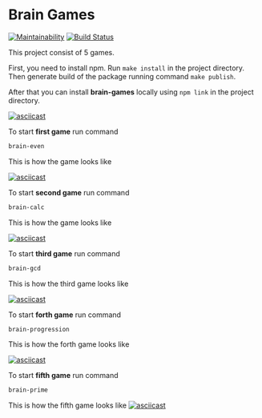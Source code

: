 # Brain Games
[![Maintainability](https://api.codeclimate.com/v1/badges/a99a88d28ad37a79dbf6/maintainability)](https://codeclimate.com/github/codeclimate/codeclimate/maintainability) [![Build Status](https://travis-ci.com/Yoffic/frontend-project-lvl1.svg?branch=master)](https://travis-ci.com/Yoffic/frontend-project-lvl1)

This project consist of 5 games.

First, you need to install npm. Run `make install` in the project directory.  
Then generate build of the package running command `make publish`.  

After that you can install **brain-games** locally using  ```npm link```  in the project directory.  

[![asciicast](https://asciinema.org/a/PeK4FHRxRvCV2YWR09hhzFVzd.svg)](https://asciinema.org/a/PeK4FHRxRvCV2YWR09hhzFVzd?speed=2&autoplay=1&loop=1)


To start **first game** run command

```sh
brain-even
```   

This is how the game looks like

[![asciicast](https://asciinema.org/a/iGTxgasSOD6JTjnbl079Bcpax.svg)](https://asciinema.org/a/iGTxgasSOD6JTjnbl079Bcpax?autoplay=1&loop=1)


To start **second game** run command

```sh
brain-calc
```   

This is how the game looks like

[![asciicast](https://asciinema.org/a/uFYntfIRnKKJaHeLsKwAAQBtK.svg)](https://asciinema.org/a/uFYntfIRnKKJaHeLsKwAAQBtK?autoplay=1&loop=1)


To start **third game** run command

```sh
brain-gcd
```   

This is how the third game looks like

[![asciicast](https://asciinema.org/a/Ntc8pKdaw4pODa3JTSOtnTscX.svg)](https://asciinema.org/a/Ntc8pKdaw4pODa3JTSOtnTscX?autoplay=1&loop=1)


To start **forth game** run command

```sh
brain-progression
```   

This is how the forth game looks like

[![asciicast](https://asciinema.org/a/pyFN8hUGolS94NWMjeOJRxV7G.svg)](https://asciinema.org/a/pyFN8hUGolS94NWMjeOJRxV7G?autoplay=1&loop=1)


To start **fifth game** run command

```sh
brain-prime
```   

This is how the fifth game looks like
[![asciicast](https://asciinema.org/a/gavXr7WxJG7QBLtLidBwKjMsJ.svg)](https://asciinema.org/a/gavXr7WxJG7QBLtLidBwKjMsJ?autoplay=1&loop=1)
